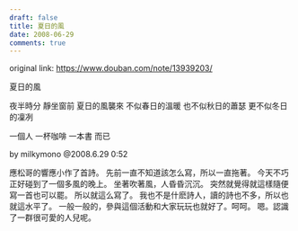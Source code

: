 ```yaml
---
draft: false
title: 夏日的風
date: 2008-06-29
comments: true
---
```


original link: https://www.douban.com/note/13939203/

夏日的風

夜半時分
靜坐窗前
夏日的風襲來
不似春日的溫暖
也不似秋日的蕭瑟
更不似冬日的凜冽

一個人
一杯咖啡
一本書
而已

by milkymono @2008.6.29 0:52



應松哥的響應小作了首詩。
先前一直不知道該怎么寫，所以一直拖著。
今天不巧正好碰到了一個多風的晚上。
坐著吹著風，人昏昏沉沉。
突然就覺得就這樣隨便寫一首也可以罷。
所以就這么寫了。
我也不是什麽詩人，讀的詩也不多，所以也就這水平了。
一般一般的，參與這個活動和大家玩玩也就好了。呵呵。
嗯。認識了一群很可愛的人兒呢。
